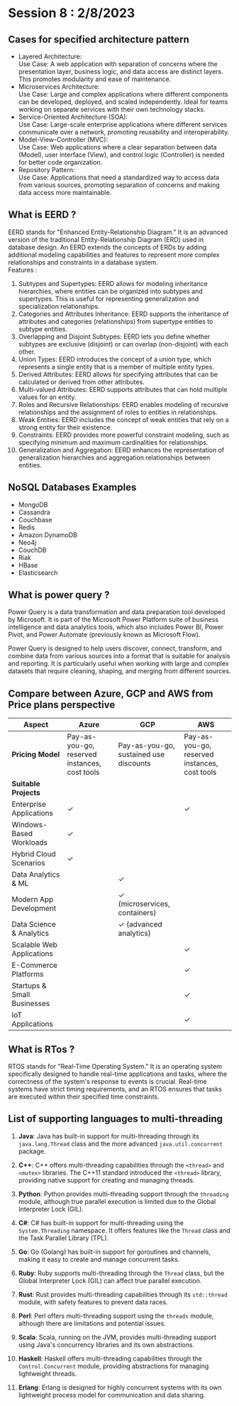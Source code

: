 # Session 8 : 2/8/2023
## Cases for specified architecture pattern
- Layered Architecture:\
Use Case: A web application with separation of concerns where the presentation layer, business logic, and data access are distinct layers. This promotes modularity and ease of maintenance.
- Microservices Architecture:\
Use Case: Large and complex applications where different components can be developed, deployed, and scaled independently. Ideal for teams working on separate services with their own technology stacks.
- Service-Oriented Architecture (SOA):\
Use Case: Large-scale enterprise applications where different services communicate over a network, promoting reusability and interoperability.
- Model-View-Controller (MVC):\
Use Case: Web applications where a clear separation between data (Model), user interface (View), and control logic (Controller) is needed for better code organization.
- Repository Pattern:\
Use Case: Applications that need a standardized way to access data from various sources, promoting separation of concerns and making data access more maintainable.
## What is EERD ?
EERD stands for "Enhanced Entity-Relationship Diagram." It is an advanced version of the traditional Entity-Relationship Diagram (ERD) used in database design. An EERD extends the concepts of ERDs by adding additional modeling capabilities and features to represent more complex relationships and constraints in a database system.\
Features :
1. Subtypes and Supertypes: EERD allows for modeling inheritance hierarchies, where entities can be organized into subtypes and supertypes. This is useful for representing generalization and specialization relationships.
2. Categories and Attributes Inheritance: EERD supports the inheritance of attributes and categories (relationships) from supertype entities to subtype entities.
3. Overlapping and Disjoint Subtypes: EERD lets you define whether subtypes are exclusive (disjoint) or can overlap (non-disjoint) with each other.
4. Union Types: EERD introduces the concept of a union type, which represents a single entity that is a member of multiple entity types.
5. Derived Attributes: EERD allows for specifying attributes that can be calculated or derived from other attributes.
6. Multi-valued Attributes: EERD supports attributes that can hold multiple values for an entity.
7. Roles and Recursive Relationships: EERD enables modeling of recursive relationships and the assignment of roles to entities in relationships.
8. Weak Entities: EERD includes the concept of weak entities that rely on a strong entity for their existence.
9. Constraints: EERD provides more powerful constraint modeling, such as specifying minimum and maximum cardinalities for relationships.
10. Generalization and Aggregation: EERD enhances the representation of generalization hierarchies and aggregation relationships between entities.
## NoSQL Databases Examples
- MongoDB
- Cassandra
- Couchbase
- Redis
- Amazon DynamoDB
- Neo4j
- CouchDB
- Riak
- HBase
- Elasticsearch
## What is power query ?
Power Query is a data transformation and data preparation tool developed by Microsoft. It is part of the Microsoft Power Platform suite of business intelligence and data analytics tools, which also includes Power BI, Power Pivot, and Power Automate (previously known as Microsoft Flow).

Power Query is designed to help users discover, connect, transform, and combine data from various sources into a format that is suitable for analysis and reporting. It is particularly useful when working with large and complex datasets that require cleaning, shaping, and merging from different sources.
## Compare between Azure, GCP and AWS from Price plans perspective

| Aspect                        | Azure                                       | GCP                                       | AWS                                          |
|-------------------------------|---------------------------------------------|-------------------------------------------|----------------------------------------------|
| **Pricing Model**             | Pay-as-you-go, reserved instances, cost tools | Pay-as-you-go, sustained use discounts    | Pay-as-you-go, reserved instances, cost tools |
| **Suitable Projects**         |                                             |                                           |                                              |
| Enterprise Applications       | ✓                                           |                                           | ✓                                            |
| Windows-Based Workloads      | ✓                                           |                                           |                                              |
| Hybrid Cloud Scenarios        | ✓                                           |                                           |                                              |
| Data Analytics & ML           |                                             | ✓                                         |                                              |
| Modern App Development        |                                             | ✓ (microservices, containers)             |                                              |
| Data Science & Analytics      |                                             | ✓ (advanced analytics)                   |                                              |
| Scalable Web Applications     |                                             |                                           | ✓                                            |
| E-Commerce Platforms          |                                             |                                           | ✓                                            |
| Startups & Small Businesses   |                                             |                                           | ✓                                            |
| IoT Applications              |                                             |                                           | ✓                                            |

## What is RTos ?
RTOS stands for "Real-Time Operating System." It is an operating system specifically designed to handle real-time applications and tasks, where the correctness of the system's response to events is crucial. Real-time systems have strict timing requirements, and an RTOS ensures that tasks are executed within their specified time constraints.
## List of supporting languages to multi-threading
1. **Java**: Java has built-in support for multi-threading through its `java.lang.Thread` class and the more advanced `java.util.concurrent` package.

2. **C++**: C++ offers multi-threading capabilities through the `<thread>` and `<mutex>` libraries. The C++11 standard introduced the `<thread>` library, providing native support for creating and managing threads.

3. **Python**: Python provides multi-threading support through the `threading` module, although true parallel execution is limited due to the Global Interpreter Lock (GIL).

4. **C#**: C# has built-in support for multi-threading using the `System.Threading` namespace. It offers features like the `Thread` class and the Task Parallel Library (TPL).

5. **Go**: Go (Golang) has built-in support for goroutines and channels, making it easy to create and manage concurrent tasks.

6. **Ruby**: Ruby supports multi-threading through the `Thread` class, but the Global Interpreter Lock (GIL) can affect true parallel execution.

7. **Rust**: Rust provides multi-threading capabilities through its `std::thread` module, with safety features to prevent data races.

8. **Perl**: Perl offers multi-threading support using the `threads` module, although there are limitations and potential issues.

9. **Scala**: Scala, running on the JVM, provides multi-threading support using Java's concurrency libraries and its own abstractions.

10. **Haskell**: Haskell offers multi-threading capabilities through the `Control.Concurrent` module, providing abstractions for managing lightweight threads.

11. **Erlang**: Erlang is designed for highly concurrent systems with its own lightweight process model for communication and data sharing.
